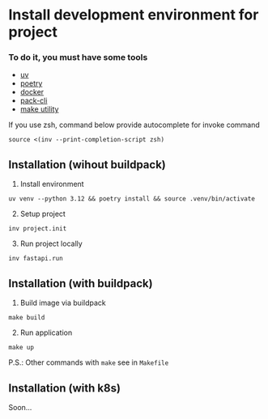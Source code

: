 # Install development environment for project

### To do it, you must have some tools

- [uv](https://docs.astral.sh/uv/)
- [poetry](https://python-poetry.org/docs/)
- [docker](https://docs.docker.com/)
- [pack-cli](https://buildpacks.io/docs/for-platform-operators/how-to/integrate-ci/pack/)
- [make utility](https://www.gnu.org/software/make/)

If you use zsh, command below provide autocomplete for invoke command

```
source <(inv --print-completion-script zsh)
```

## Installation (wihout buildpack)

1. Install environment

```
uv venv --python 3.12 && poetry install && source .venv/bin/activate
```

2. Setup project

```
inv project.init
```

3. Run project locally

```
inv fastapi.run
```

## Installation (with buildpack)

1. Build image via buildpack

```
make build
```

2. Run application

```
make up
```
P.S.: Other commands with `make` see in `Makefile`

## Installation (with k8s)

Soon...
